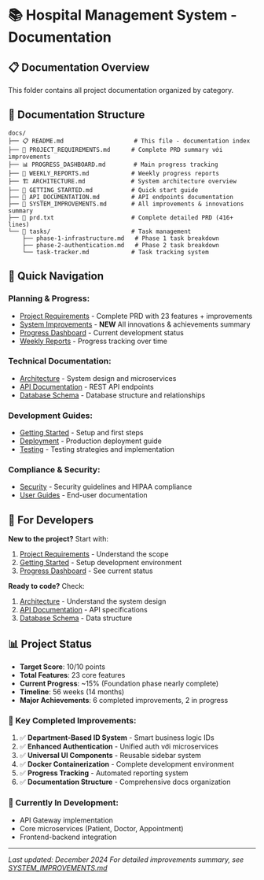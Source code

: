 # 📚 Hospital Management System - Documentation

## 📋 Documentation Overview

This folder contains all project documentation organized by category.

## 📁 Documentation Structure

```
docs/
├── 📋 README.md                    # This file - documentation index
├── 🎯 PROJECT_REQUIREMENTS.md      # Complete PRD summary với improvements
├── 📊 PROGRESS_DASHBOARD.md        # Main progress tracking
├── 📅 WEEKLY_REPORTS.md            # Weekly progress reports
├── 🏗️ ARCHITECTURE.md             # System architecture overview
├── 🚀 GETTING_STARTED.md           # Quick start guide
├── 🔧 API_DOCUMENTATION.md         # API endpoints documentation
├── 🚀 SYSTEM_IMPROVEMENTS.md       # All improvements & innovations summary
├── 📄 prd.txt                      # Complete detailed PRD (416+ lines)
└── 📁 tasks/                       # Task management
    ├── phase-1-infrastructure.md   # Phase 1 task breakdown
    ├── phase-2-authentication.md   # Phase 2 task breakdown
    └── task-tracker.md            # Task tracking system
```

## 🎯 Quick Navigation

### **Planning & Progress:**
- [Project Requirements](PROJECT_REQUIREMENTS.md) - Complete PRD with 23 features + improvements
- [System Improvements](SYSTEM_IMPROVEMENTS.md) - **NEW** All innovations & achievements summary
- [Progress Dashboard](PROGRESS_DASHBOARD.md) - Current development status
- [Weekly Reports](WEEKLY_REPORTS.md) - Progress tracking over time

### **Technical Documentation:**
- [Architecture](ARCHITECTURE.md) - System design and microservices
- [API Documentation](API_DOCUMENTATION.md) - REST API endpoints
- [Database Schema](DATABASE_SCHEMA.md) - Database structure and relationships

### **Development Guides:**
- [Getting Started](GETTING_STARTED.md) - Setup and first steps
- [Deployment](DEPLOYMENT.md) - Production deployment guide
- [Testing](TESTING.md) - Testing strategies and implementation

### **Compliance & Security:**
- [Security](SECURITY.md) - Security guidelines and HIPAA compliance
- [User Guides](USER_GUIDES.md) - End-user documentation

## 🚀 For Developers

**New to the project?** Start with:
1. [Project Requirements](PROJECT_REQUIREMENTS.md) - Understand the scope
2. [Getting Started](GETTING_STARTED.md) - Setup development environment
3. [Progress Dashboard](PROGRESS_DASHBOARD.md) - See current status

**Ready to code?** Check:
1. [Architecture](ARCHITECTURE.md) - Understand the system design
2. [API Documentation](API_DOCUMENTATION.md) - API specifications
3. [Database Schema](DATABASE_SCHEMA.md) - Data structure

## 📊 Project Status

- **Target Score**: 10/10 points
- **Total Features**: 23 core features
- **Current Progress**: ~15% (Foundation phase nearly complete)
- **Timeline**: 56 weeks (14 months)
- **Major Achievements**: 6 completed improvements, 2 in progress

### **🚀 Key Completed Improvements:**
1. ✅ **Department-Based ID System** - Smart business logic IDs
2. ✅ **Enhanced Authentication** - Unified auth với microservices
3. ✅ **Universal UI Components** - Reusable sidebar system
4. ✅ **Docker Containerization** - Complete development environment
5. ✅ **Progress Tracking** - Automated reporting system
6. ✅ **Documentation Structure** - Comprehensive docs organization

### **🚧 Currently In Development:**
- API Gateway implementation
- Core microservices (Patient, Doctor, Appointment)
- Frontend-backend integration

---

*Last updated: December 2024*
*For detailed improvements summary, see [SYSTEM_IMPROVEMENTS.md](SYSTEM_IMPROVEMENTS.md)*
